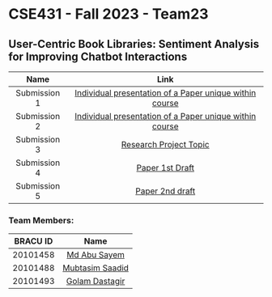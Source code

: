 # CSE431 - Fall 2023 - Team23

## User-Centric Book Libraries: Sentiment Analysis for Improving Chatbot Interactions

| Name | Link |
| :---: | :---: |
| Submission 1 | [Individual presentation of a Paper unique within course](https://github.com/golamdastagir/CSE431_team23/tree/main/submission1) |
| Submission 2 | [Individual presentation of a Paper unique within course](https://github.com/golamdastagir/CSE431_team23/tree/main/submission2) |
| Submission 3 | [Research Project Topic](https://github.com/golamdastagir/CSE431_team23/tree/main/submission3) |
| Submission 4 | [Paper 1st Draft](https://github.com/golamdastagir/CSE431_team23/tree/main/submission4) |
| Submission 5 | [Paper 2nd draft](https://github.com/golamdastagir/CSE431_team23/tree/main/submission5) |


### Team Members:

| BRACU ID | Name |
| :---: | :---: |
| 20101458 | [Md Abu Sayem]() |
| 20101488 | [Mubtasim Saadid ]() |
| 20101493 | [Golam Dastagir]() |
